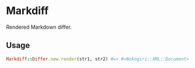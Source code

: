 # Markdiff
Rendered Markdown differ.

## Usage
```rb
Markdiff::Differ.new.render(str1, str2) #=> #<Nokogiri::XML::Document>
```
